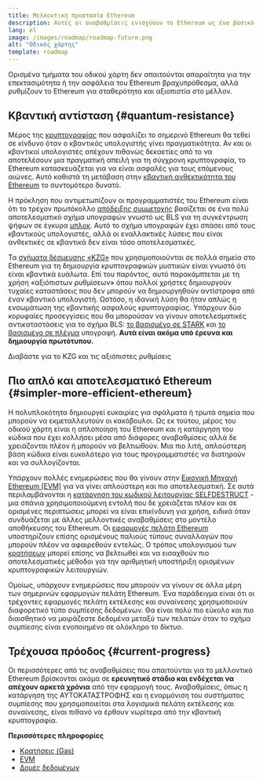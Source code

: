 ```yaml
---
title: Μελλοντική προστασία Ethereum
description: Αυτές οι αναβαθμίσεις ενισχύουν το Ethereum ως ένα βασικό επίπεδο ανθεκτικότητας και αποκέντρωσης για το μέλλον, ό,τι και αν γίνει.
lang: el
image: /images/roadmap/roadmap-future.png
alt: "Οδικός χάρτης"
template: roadmap
---
```


Ορισμένα τμήματα του οδικού χάρτη δεν απαιτούνται απαραίτητα για την επεκτασιμότητα ή την ασφάλεια του Ethereum βραχυπρόθεσμα, αλλά ρυθμίζουν το Ethereum για σταθερότητα και αξιοπιστία στο μέλλον.

## Κβαντική αντίσταση {#quantum-resistance}

Μέρος της [κρυπτογραφίας](/glossary/#cryptography) που ασφαλίζει το σημερινό Ethereum θα τεθεί σε κίνδυνο όταν ο κβαντικός υπολογιστής γίνει πραγματικότητα. Αν και οι κβαντικοί υπολογιστές απέχουν πιθανώς δεκαετίες από το να αποτελέσουν μια πραγματική απειλή για τη σύγχρονη κρυπτογραφία, το Ethereum κατασκευάζεται για να είναι ασφαλές για τους επόμενους αιώνες. Αυτό καθιστά τη μετάβαση στην [κβαντική ανθεκτικότητα του Ethereum](https://consensys.net/blog/developers/how-will-quantum-supremacy-affect-blockchain/) το συντομότερο δυνατό.

Η πρόκληση που αντιμετωπίζουν οι προγραμματιστές του Ethereum είναι ότι το τρέχον πρωτόκολλο [απόδειξης συμμετοχής](/glossary/#pos) βασίζεται σε ένα πολύ αποτελεσματικό σχήμα υπογραφών γνωστό ως BLS για τη συγκέντρωση ψήφων σε έγκυρα [μπλοκ](/glossary/#block). Αυτό το σχήμα υπογραφών έχει σπάσει από τους κβαντικούς υπολογιστές, αλλά οι εναλλακτικές λύσεις που είναι ανθεκτικές σε κβαντικά δεν είναι τόσο αποτελεσματικές.

Τα [σχήματα δέσμευσης «KZG»](/roadmap/danksharding/#what-is-kzg) που χρησιμοποιούνται σε πολλά σημεία στο Ethereum για τη δημιουργία κρυπτογραφικών μυστικών είναι γνωστό ότι είναι κβαντικά ευάλωτα. Επί του παρόντος, αυτό παρακάμπτεται με τη χρήση «αξιόπιστων ρυθμίσεων» όπου πολλοί χρήστες δημιουργούν τυχαίες καταστάσεις που δεν μπορούν να δημιουργηθούν αντίστροφα από έναν κβαντικό υπολογιστή. Ωστόσο, η ιδανική λύση θα ήταν απλώς η ενσωμάτωση της κβαντικής ασφαλούς κρυπτογραφίας. Υπάρχουν δύο κορυφαίες προσεγγίσεις που θα μπορούσαν να γίνουν αποτελεσματικές αντικαταστάσεις για το σχήμα BLS: [το βασισμένο σε STARK](https://hackmd.io/@vbuterin/stark_aggregation) και [το βασισμένο σε πλέγμα](https://medium.com/asecuritysite-when-bob-met-alice/so-what-is-lattice-encryption-326ac66e3175) υπογραφή. **Αυτά είναι ακόμα υπό έρευνα και δημιουργία πρωτότυπου.**

<ButtonLink variant="outline-color" href="/roadmap/danksharding#what-is-kzg"> Διαβάστε για το KZG και τις αξιόπιστες ρυθμίσεις</ButtonLink>

## Πιο απλό και αποτελεσματικό Ethereum {#simpler-more-efficient-ethereum}

Η πολυπλοκότητα δημιουργεί ευκαιρίες για σφάλματα ή τρωτά σημεία που μπορούν να εκμεταλλευτούν οι κακόβουλοι. Ως εκ τούτου, μέρος του οδικού χάρτη είναι η απλοποίηση του Ethereum και η κατάργηση του κώδικα που έχει κολλήσει μέσα από διάφορες αναβαθμίσεις αλλά δε χρειάζονται πλέον ή μπορούν να βελτιωθούν. Μια πιο λιτή, απλούστερη βάση κώδικα είναι ευκολότερο για τους προγραμματιστές να διατηρούν και να συλλογίζονται.

Υπάρχουν πολλές ενημερώσεις που θα γίνουν στην [Εικονική Μηχανή Ethereum (EVM)](/developers/docs/evm) για να γίνει απλούστερη και πιο αποτελεσματική. Σε αυτά περιλαμβάνονται η [κατάργηση του κωδικού λειτουργίας SELFDESTRUCT](https://hackmd.io/@vbuterin/selfdestruct) - μια σπάνια χρησιμοποιούμενη εντολή που δε χρειάζεται πλέον και σε ορισμένες περιπτώσεις μπορεί να είναι επικίνδυνη για χρήση, ειδικά όταν συνδυάζεται με άλλες μελλοντικές αναβαθμίσεις στο μοντέλο αποθήκευσης του Ethereum. Οι [εφαρμογές πελάτη Ethereum](/glossary/#consensus-client) υποστηρίζουν επίσης ορισμένους παλιούς τύπους συναλλαγών που μπορούν πλέον να αφαιρεθούν εντελώς. Ο τρόπος υπολογισμού των [κρατήσεων](/glossary/#gas) μπορεί επίσης να βελτιωθεί και να εισαχθούν πιο αποτελεσματικές μέθοδοι για την αριθμητική υποστήριξη ορισμένων κρυπτογραφικών λειτουργιών.

Ομοίως, υπάρχουν ενημερώσεις που μπορούν να γίνουν σε άλλα μέρη των σημερινών εφαρμογών πελάτη Ethereum. Ένα παράδειγμα είναι ότι οι τρέχοντες εφαρμογές πελάτη εκτέλεσης και συναίνεσης χρησιμοποιούν διαφορετικό τύπο συμπίεσης δεδομένων. Θα είναι πολύ πιο εύκολο και πιο διαισθητικό να μοιράζεστε δεδομένα μεταξύ των πελατών όταν το σχήμα συμπίεσης είναι ενοποιημένο σε ολόκληρο το δίκτυο.

## Τρέχουσα πρόοδος {#current-progress}

Οι περισσότερες από τις αναβαθμίσεις που απαιτούνται για το μελλοντικό Ethereum βρίσκονται ακόμα σε **ερευνητικό στάδιο και ενδέχεται να απέχουν αρκετά χρόνια** από την εφαρμογή τους. Αναβαθμίσεις, όπως η κατάργηση της ΑΥΤΟΚΑΤΑΣΤΡΟΦΗΣ και η εναρμόνιση του συστήματος συμπίεσης που χρησιμοποιείται στα λογισμικά πελάτη εκτέλεσης και συναίνεσης, είναι πιθανό να έρθουν νωρίτερα από την κβαντική κρυπτογραφία.

**Περισσότερες πληροφορίες**

- [Κρατήσεις (Gas)](/developers/docs/gas)
- [EVM](/developers/docs/evm)
- [Δομές δεδομένων](/developers/docs/data-structures-and-encoding)
